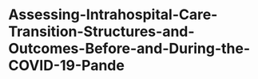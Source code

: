 # Assessing-Intrahospital-Care-Transition-Structures-and-Outcomes-Before-and-During-the-COVID-19-Pande